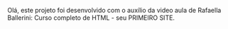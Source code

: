 Olá, este projeto foi desenvolvido com o auxílio da video aula de Rafaella Ballerini: Curso completo de HTML - seu PRIMEIRO SITE.

